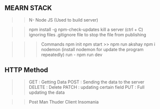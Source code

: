 ## MEARN STACK
>>N- Node JS (Used to build server)

 <!-- For ERROR Problems -->
 >> npm install -g npm-check-updates
 >> kill a server (ctrl + C)
 >> ignoring files .gitignore file to stop the file from publishing

 >>>  Commands
  >> npm init
   >> npm start
    >>   npm run akshay
   >> npm i nodemon (install nodemon for update the program repeatedly)  run - npm run dev



## HTTP Method

>> GET : Getting Data
>> POST : Sending the data to the server
>>DELETE : Delete 
>>PATCH : updating certain field
>>PUT : Full updating the data



>> Post Man
>> Thuder Client
>> Insomania
